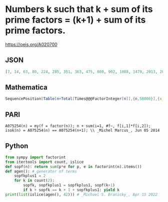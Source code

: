 # Numbers k such that k \+ sum of its prime factors \= \(k\+1\) \+ sum of its prime factors\.
https://oeis.org/A020700
## JSON
```JSON
[7, 14, 63, 80, 224, 285, 351, 363, 475, 860, 902, 1088, 1479, 2013, 2023, 3478, 3689, 3925, 5984, 6715, 8493, 9456, 13224, 15520, 17227, 18569, 19502, 20490, 21804, 24435, 24476, 27335, 31899, 32390, 35815, 37406, 37582, 41876, 49468, 50609, 54137, 57239]
```
## Mathematica
```Mathematica
SequencePosition[Table[n+Total[Times@@@FactorInteger[n]],{n,58000}],{x_,x_}][[;;,1]] (* _Harvey P. Dale_, Feb 26 2023 *)
```
## PARI
```PARI
A075254(n) = my(f = factor(n)); n + sum(i=1, #f~, f[i,1]*f[i,2]);
isok(n) = A075254(n) == A075254(n+1); \\ _Michel Marcus_, Jun 05 2014
```
## Python
```Python
from sympy import factorint
from itertools import count, islice
def sopf(n): return sum(p*e for p, e in factorint(n).items())
def agen(): # generator of terms
    sopfkplus1 = 2
    for k in count(2):
        sopfk, sopfkplus1 = sopfkplus1, sopf(k+1)
        if k + sopfk == k + 1 + sopfkplus1: yield k
print(list(islice(agen(), 42))) # _Michael S. Branicky_, Apr 15 2022
```
